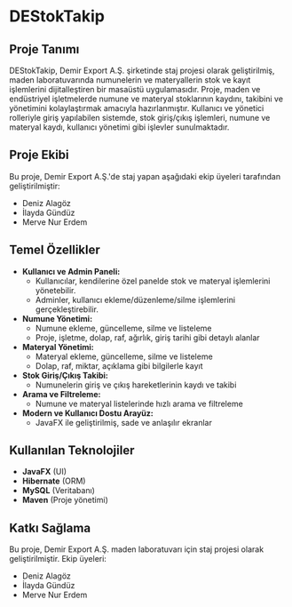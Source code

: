 # DEStokTakip

## Proje Tanımı
DEStokTakip, Demir Export A.Ş. şirketinde staj projesi olarak geliştirilmiş, maden laboratuvarında numunelerin ve materyallerin stok ve kayıt işlemlerini dijitalleştiren bir masaüstü uygulamasıdır.
Proje, maden ve endüstriyel işletmelerde numune ve materyal stoklarının kaydını, takibini ve yönetimini kolaylaştırmak amacıyla hazırlanmıştır.
Kullanıcı ve yönetici rolleriyle giriş yapılabilen sistemde, stok giriş/çıkış işlemleri, numune ve materyal kaydı, kullanıcı yönetimi gibi işlevler sunulmaktadır.

## Proje Ekibi
Bu proje, Demir Export A.Ş.'de staj yapan aşağıdaki ekip üyeleri tarafından geliştirilmiştir:

- Deniz Alagöz
- İlayda Gündüz
- Merve Nur Erdem


## Temel Özellikler
- **Kullanıcı ve Admin Paneli:**
  - Kullanıcılar, kendilerine özel panelde stok ve materyal işlemlerini yönetebilir.
  - Adminler, kullanıcı ekleme/düzenleme/silme işlemlerini gerçekleştirebilir.
- **Numune Yönetimi:**
  - Numune ekleme, güncelleme, silme ve listeleme
  - Proje, işletme, dolap, raf, ağırlık, giriş tarihi gibi detaylı alanlar
- **Materyal Yönetimi:**
  - Materyal ekleme, güncelleme, silme ve listeleme
  - Dolap, raf, miktar, açıklama gibi bilgilerle kayıt
- **Stok Giriş/Çıkış Takibi:**
  - Numunelerin giriş ve çıkış hareketlerinin kaydı ve takibi
- **Arama ve Filtreleme:**
  - Numune ve materyal listelerinde hızlı arama ve filtreleme
- **Modern ve Kullanıcı Dostu Arayüz:**
  - JavaFX ile geliştirilmiş, sade ve anlaşılır ekranlar

## Kullanılan Teknolojiler
- **JavaFX** (UI)
- **Hibernate** (ORM)
- **MySQL** (Veritabanı)
- **Maven** (Proje yönetimi)


## Katkı Sağlama
Bu proje, Demir Export A.Ş. maden laboratuvarı için staj projesi olarak geliştirilmiştir.
Ekip üyeleri:

- Deniz Alagöz
- İlayda Gündüz
- Merve Nur Erdem
